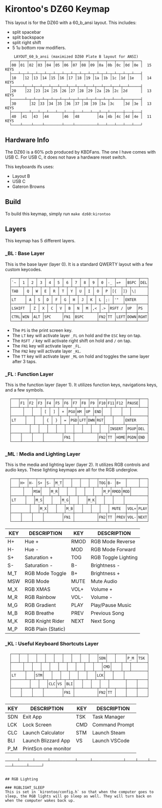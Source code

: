 # Kirontoo's DZ60 Keymap
This layout is for the DZ60 with a 60_b_ansi layout.
This includes:
* split spacebar
* split backspace
* split right shift
* 5 1u bottom row modifiers.

``` 
    LAYOUT_60_b_ansi (maximized DZ60 Plate B layout for ANSI)
  ┌───┬───┬───┬───┬───┬───┬───┬───┬───┬───┬───┬───┬───┬───┬───┐
  │00 │01 │02 │03 │04 │05 │06 │07 │08 │09 │0a │0b │0c │0d │0e │  15 KEYS
  ├───┴─┬─┴─┬─┴─┬─┴─┬─┴─┬─┴─┬─┴─┬─┴─┬─┴─┬─┴─┬─┴─┬─┴─┬─┴─┬─┴───┤
  │10   │12 │13 │14 │15 │16 │17 │18 │19 │1a │1b │1c │1d │1e   │  14 KEYS
  ├─────┴┬──┴┬──┴┬──┴┬──┴┬──┴┬──┴┬──┴┬──┴┬──┴┬──┴┬──┴┬──┴─────┤
  │20    │22 │23 │24 │25 │26 │27 │28 │29 │2a │2b │2c │2d      │  13 KEYS
  ├──────┴─┬─┴─┬─┴─┬─┴─┬─┴─┬─┴─┬─┴─┬─┴─┬─┴─┬─┴─┬─┴───┴┬───┬───┤
  │30      │32 │33 │34 │35 │36 │37 │38 │39 │3a │3c    │3d │3e │  13 KEYS
  ├────┬───┴┬──┴─┬─┴───┴──┬┴───┼───┴───┴──┬┴──┬┴──┬───┼───┼───┤
  │40  │41  │43  │44      │46  │48        │4a │4b │4c │4d │4e │  11 KEYS
  └────┴────┴────┴────────┴────┴──────────┴───┴───┴───┴───┴───┘
```

## Hardware Info
The DZ60 is a 60% pcb produced by KBDFans. The one I have comes with USB C. For USB C, it does not have a hardware reset switch.

This keyboards ifs uses:
* Layout B
* USB C
* Gateron Browns

## Build
To build this keymap, simply run ```make dz60:kirontoo```


## Layers
This keymap has 5 different layers.


### _BL : Base Layer
This is the base layer (layer 0). It is a standard QWERTY layout with a few custom keycodes.

``` 
  ┌───┬───┬───┬───┬───┬───┬───┬───┬───┬───┬───┬───┬────┬─────┬───┐
  │`~ │ 1 │ 2 │ 3 │ 4 │ 5 │ 6 │ 7 │ 8 │ 9 │ 0 │-_ │=+  │BSPC │DEL│  
  ├───┴─┬─┴─┬─┴─┬─┴─┬─┴─┬─┴─┬─┴─┬─┴─┬─┴─┬─┴─┬─┴─┬─┴──┬─┴─┬───┴───┤
  │TAB  │ Q │ W │ E │ R │ T │ Y │ U │ I │ O │ P │[{  │]} │\|     │  
  ├─────┴┬──┴┬──┴┬──┴┬──┴┬──┴┬──┴┬──┴┬──┴┬──┴┬──┴┬───┴┬──┴───────┤
  │LT    │ A │ S │ D │ F │ G │ H │ J │ K │ L │;: │'"  │ENTER     │  
  ├──────┴─┬─┴─┬─┴─┬─┴─┬─┴─┬─┴─┬─┴─┬─┴─┬─┴─┬─┴─┬─┴────┴┬────┬────┤
  │LSHIFT  │ Z │ X │ C │ V │ B │ N │ M │,< │.> │RSFT / │UP  │PS  │  
  ├────┬───┴┬──┴─┬─┴───┴──┬┴───┼───┴───┴──┬┴──┬┴──┬────┼────┼────┤
  │CTRL│WIN │ALT │SPC     │FN1 │BSPC      │FN2│TT │LEFT│DOWN│RGHT│  
  └────┴────┴────┴────────┴────┴──────────┴───┴───┴────┴────┴────┘
```

* The ```PS``` is the print screen key.
* The ```LT``` key will activate layer ```_FL``` on hold and the ```ESC``` key on tap.
* The ```RSFT /``` key will activate right shift on hold and ```/``` on tap.
* The ```FN1``` key will activate layer ```_FL```.
* The ```FN2``` key will activate layer ```_KL```.
* The ```TT``` key will activate layer ```_ML``` on hold and toggles the same layer after 3 taps.

### _FL : Function Layer
This is the function layer (layer 1). It utilizes function keys, navigations keys, and a few symbols.

``` 
  ┌───┬───┬───┬───┬───┬───┬───┬───┬───┬───┬───┬───┬────┬─────┬───┐
  │   │F1 │F2 │F3 │F4 │F5 │F6 │F7 │F8 │F9 │F10│F11│F12 │PAUSE│   │  
  ├───┴─┬─┴─┬─┴─┬─┴─┬─┴─┬─┴─┬─┴─┬─┴─┬─┴─┬─┴─┬─┴─┬─┴──┬─┴─┬───┴───┤
  │     │   │   │ [ │ ] │ + │PGU│HM │UP │END│   │    │   │       │  
  ├─────┴┬──┴┬──┴┬──┴┬──┴┬──┴┬──┴┬──┴┬──┴┬──┴┬──┴┬───┴┬──┴───────┤
  │LT    │   │   │ { │ } │ = │PGD│LFT│DWN│RGT│   │    │ENTER     │  
  ├──────┴─┬─┴─┬─┴─┬─┴─┬─┴─┬─┴─┬─┴─┬─┴─┬─┴─┬─┴─┬─┴────┴┬────┬────┤
  │        │   │   │   │   │   │   │   │   │   │INSERT │PGUP│DEL │  
  ├────┬───┴┬──┴─┬─┴───┴──┬┴───┼───┴───┴──┬┴──┬┴──┬────┼────┼────┤
  │    │    │    │        │FN1 │          │FN2│TT │HOME│PGDN│END │  
  └────┴────┴────┴────────┴────┴──────────┴───┴───┴────┴────┴────┘
```

### _ML : Media and Lighting Layer
This is the media and lighting layer (layer 2). It utilizes RGB controls and audio keys.
These lighting keymaps are all for the RGB underglow.

``` 
  ┌───┬───┬───┬───┬───┬───┬───┬───┬───┬───┬───┬───┬────┬─────┬───┐
  │   │H+ │H- │S+ │S- │M_T│   │   │   │   │TOG│B- │B+  │     │   │  
  ├───┴─┬─┴─┬─┴─┬─┴─┬─┴─┬─┴─┬─┴─┬─┴─┬─┴─┬─┴─┬─┴─┬─┴──┬─┴─┬───┴───┤
  │     │   │MSW│   │M_R│   │   │   │   │   │M_P│RMOD│MOD│       │  
  ├─────┴┬──┴┬──┴┬──┴┬──┴┬──┴┬──┴┬──┴┬──┴┬──┴┬──┴┬───┴┬──┴───────┤
  │LT    │   │M_S│   │   │M_G│   │   │M_K│   │   │    │          │  
  ├──────┴─┬─┴─┬─┴─┬─┴─┬─┴─┬─┴─┬─┴─┬─┴─┬─┴─┬─┴─┬─┴────┴┬────┬────┤
  │        │   │M_X│   │   │M_B│   │   │   │   │ MUTE  │VOL+│PLAY│  
  ├────┬───┴┬──┴─┬─┴───┴──┬┴───┼───┴───┴──┬┴──┬┴──┬────┼────┼────┤
  │    │    │    │        │FN1 │          │FN2│TT │PREV│VOL-│NEXT│  
  └────┴────┴────┴────────┴────┴──────────┴───┴───┴────┴────┴────┘
```

| KEY  | DESCRIPTION         | KEY  | DESCRIPTION         |
|------|---------------------|------|---------------------|
| H+   | Hue +               | RMOD | RGB Mode Reverse    |
| H-   | Hue -               | MOD  | RGB Mode Forward    |
| S+   | Saturation +        | TOG  | RGB Toggle Lighting |
| S-   | Saturation -        | B-   | Brightness -        |
| M_T  | RGB Mode Toggle     | B+   | Brightness +        |
| MSW  | RGB Mode            | MUTE | Mute Audio          |
| M_X  | RGB XMAS            | VOL+ | Volume +            |
| M_R  | RGB Rainbow         | VOL- | Volume -            |
| M_G  | RGB Gradient        | PLAY | Play/Pause Music    |
| M_B  | RGB Breathe         | PREV | Previous Song       |
| M_K  | RGB Knight Rider    | NEXT | Next Song           |
| M_P  | RGB Plain (Static)  |      |                     |

### _KL : Useful Keyboard Shortcuts Layer

``` 
  ┌───┬───┬───┬───┬───┬───┬───┬───┬───┬───┬───┬───┬────┬────┬────┐
  │   │   │   │   │   │   │   │   │   │   │SDN│   │    │P_M │TSK │  
  ├───┴─┬─┴─┬─┴─┬─┴─┬─┴─┬─┴─┬─┴─┬─┴─┬─┴─┬─┴─┬─┴─┬─┴──┬─┴─┬──┴────┤
  │     │   │   │   │   │   │   │   │   │   │CMD│    │   │       │  
  ├─────┴┬──┴┬──┴┬──┴┬──┴┬──┴┬──┴┬──┴┬──┴┬──┴┬──┴┬───┴┬──┴───────┤
  │LT    │   │STM│   │   │   │   │   │   │LCK│   │    │          │  
  ├──────┴─┬─┴─┬─┴─┬─┴─┬─┴─┬─┴─┬─┴─┬─┴─┬─┴─┬─┴─┬─┴────┴┬────┬────┤
  │        │   │   │CLC│VS │BLI│   │   │   │   │       │    │    │  
  ├────┬───┴┬──┴─┬─┴───┴──┬┴───┼───┴───┴──┬┴──┬┴──┬────┼────┼────┤
  │    │    │    │        │FN1 │          │FN2│TT │    │    │    │  
  └────┴────┴────┴────────┴────┴──────────┴───┴───┴────┴────┴────┘
```
| KEY  | DESCRIPTION         | KEY  | DESCRIPTION         |
|------|---------------------|------|---------------------|
| SDN  | Exit App            | TSK  | Task Manager        |
| LCK  | Lock Screen         | CMD  | Command Prompt      |
| CLC  | Launch Calculator   | STM  | Launch Steam        |
| BLI  | Launch Blizzard App | VS   | Launch VSCode       |
| P_M  | PrintScn one monitor|      |                     |
────┴────┴────┴────────┴────┴──────────┴───┴───┴────┴────┴────┘
```

## RGB Lighting

### RGBLIGHT_SLEEP
This is set in `kirontoo/config.h` so that when the computer goes to sleep, the RGB lights will go sleep as well. They will turn back on when the computer wakes back up.
